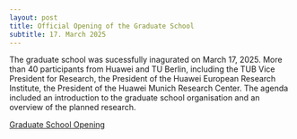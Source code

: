 ```yaml
---
layout: post
title: Official Opening of the Graduate School
subtitle: 17. March 2025
---
```


The graduate school was sucessfully inagurated on March 17, 2025. More than 40 participants from Huawei and TU Berlin, including the TUB Vice President for Research, the President of the Huawei European Research Institute, the President of the Huawei Munich Research Center. The agenda included an introduction to the graduate school organisation and an overview of the planned research.

[Graduate School Opening](https://huaweitubgraduateschool.github.io/opening/)
